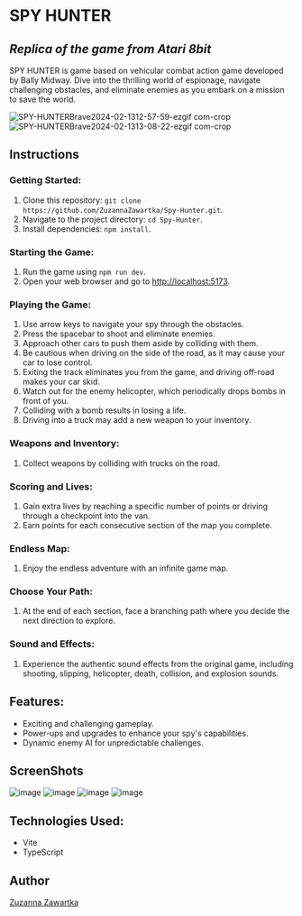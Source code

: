 
# SPY HUNTER
## _Replica of the game from Atari 8bit_

SPY HUNTER is game based on vehicular combat action game developed by Bally Midway.
Dive into the thrilling world of espionage, navigate challenging obstacles, and eliminate enemies as you embark on a mission to save the world.

![SPY-HUNTERBrave2024-02-1312-57-59-ezgif com-crop](https://github.com/ZuzannaZawartka/Spy-Hunter/assets/60311564/ed157f86-773d-4156-8b76-67c9d8f2de1f)
![SPY-HUNTERBrave2024-02-1313-08-22-ezgif com-crop](https://github.com/ZuzannaZawartka/Spy-Hunter/assets/60311564/bbc22a90-6fc7-4acf-b1ec-a97e97a0064c)

## Instructions

### Getting Started:

1. Clone this repository: `git clone https://github.com/ZuzannaZawartka/Spy-Hunter.git`.
2. Navigate to the project directory: `cd Spy-Hunter`.
3. Install dependencies: `npm install`.

### Starting the Game:

1. Run the game using `npm run dev`.
2. Open your web browser and go to [http://localhost:5173](http://localhost:5173).

### Playing the Game:

1. Use arrow keys to navigate your spy through the obstacles.
2. Press the spacebar to shoot and eliminate enemies.
3. Approach other cars to push them aside by colliding with them.
4. Be cautious when driving on the side of the road, as it may cause your car to lose control.
5. Exiting the track eliminates you from the game, and driving off-road makes your car skid.
6. Watch out for the enemy helicopter, which periodically drops bombs in front of you.
7. Colliding with a bomb results in losing a life.
8. Driving into a truck may add a new weapon to your inventory.

### Weapons and Inventory:

1. Collect weapons by colliding with trucks on the road.

### Scoring and Lives:

1. Gain extra lives by reaching a specific number of points or driving through a checkpoint into the van.
2. Earn points for each consecutive section of the map you complete.

### Endless Map:

1. Enjoy the endless adventure with an infinite game map.

### Choose Your Path:

1. At the end of each section, face a branching path where you decide the next direction to explore.

### Sound and Effects:

1. Experience the authentic sound effects from the original game, including shooting, slipping, helicopter, death, collision, and explosion sounds.

## Features:

- Exciting and challenging gameplay.
- Power-ups and upgrades to enhance your spy's capabilities.
- Dynamic enemy AI for unpredictable challenges.

## ScreenShots
![image](https://user-images.githubusercontent.com/60311564/207028252-cc11dc99-8bad-49ef-83f9-0441be375c9f.png)
![image](https://user-images.githubusercontent.com/60311564/207028509-9a3820ae-56e8-4626-8561-9854e712df79.png)
![image](https://user-images.githubusercontent.com/60311564/207028660-7eff710a-b098-4ba1-8000-00c0e256db3e.png)
![image](https://user-images.githubusercontent.com/60311564/207029368-bcc53211-670c-439e-9895-2289fac63f8a.png)


## Technologies Used:
- Vite
- TypeScript

## Author

[Zuzanna Zawartka](https://github.com/ZuzannaZawartka)


